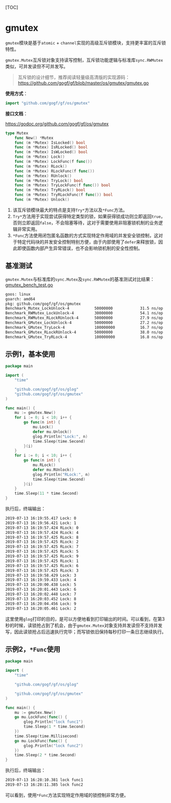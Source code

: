 [TOC]

# gmutex

`gmutex`模块是基于`atomic` + `channel`实现的高级互斥锁模块，支持更丰富的互斥锁特性。

`gmutex.Mutex`互斥锁对象支持读写控制，互斥锁功能逻辑与标准库`sync.RWMutex`类似，可并发读但不可并发写。

> 互斥锁的设计细节，推荐阅读轻量级高清版的实现源码：https://github.com/gogf/gf/blob/master/os/gmutex/gmutex.go

**使用方式**：
```go
import "github.com/gogf/gf/os/gmutex"
```

**接口文档**：

https://godoc.org/github.com/gogf/gf/os/gmutex

```go
type Mutex
    func New() *Mutex
    func (m *Mutex) IsLocked() bool
    func (m *Mutex) IsRLocked() bool
    func (m *Mutex) IsWLocked() bool
    func (m *Mutex) Lock()
    func (m *Mutex) LockFunc(f func())
    func (m *Mutex) RLock()
    func (m *Mutex) RLockFunc(f func())
    func (m *Mutex) RUnlock()
    func (m *Mutex) TryLock() bool
    func (m *Mutex) TryLockFunc(f func()) bool
    func (m *Mutex) TryRLock() bool
    func (m *Mutex) TryRLockFunc(f func()) bool
    func (m *Mutex) Unlock()
```
1. 该互斥锁模块最大的特点是支持`Try*`方法以及`*Func`方法。
1. `Try*`方法用于实现尝试获得特定类型的锁，如果获得锁成功则立即返回`true`，否则立即返回`false`，不会阻塞等待，这对于需要使用非阻塞锁机制的业务逻辑非常实用。
1. `*Func`方法使用闭包匿名函数的方式实现特定作用域的并发安全锁控制，这对于特定代码块的并发安全控制特别方便，由于内部使用了`defer`来释放锁，因此即使函数内部产生异常错误，也不会影响锁机制的安全性控制。

## 基准测试

`gmutex.Mutex`与标准库的`sync.Mutex`及`sync.RWMutex`的基准测试对比结果：
[gmutex_bench_test.go](https://github.com/gogf/gf/blob/master/os/gmutex/gmutex_bench_test.go)
```html
goos: linux
goarch: amd64
pkg: github.com/gogf/gf/os/gmutex
Benchmark_Mutex_LockUnlock-4           50000000            31.5 ns/op
Benchmark_RWMutex_LockUnlock-4         30000000            54.1 ns/op
Benchmark_RWMutex_RLockRUnlock-4       50000000            27.9 ns/op
Benchmark_GMutex_LockUnlock-4          50000000            27.2 ns/op
Benchmark_GMutex_TryLock-4             100000000           16.7 ns/op
Benchmark_GMutex_RLockRUnlock-4        50000000            38.0 ns/op
Benchmark_GMutex_TryRLock-4            100000000           16.8 ns/op
```

## 示例1，基本使用

```go
package main

import (
    "time"

    "github.com/gogf/gf/os/glog"
    "github.com/gogf/gf/os/gmutex"
)

func main() {
    mu := gmutex.New()
    for i := 0; i < 10; i++ {
        go func(n int) {
            mu.Lock()
            defer mu.Unlock()
            glog.Println("Lock:", n)
            time.Sleep(time.Second)
        }(i)
    }
    for i := 0; i < 10; i++ {
        go func(n int) {
            mu.RLock()
            defer mu.RUnlock()
            glog.Println("RLock:", n)
            time.Sleep(time.Second)
        }(i)
    }
    time.Sleep(11 * time.Second)
}
```
执行后，终端输出：
```html
2019-07-13 16:19:55.417 Lock: 0
2019-07-13 16:19:56.421 Lock: 1
2019-07-13 16:19:57.424 RLock: 0
2019-07-13 16:19:57.424 RLock: 4
2019-07-13 16:19:57.425 RLock: 8
2019-07-13 16:19:57.425 RLock: 2
2019-07-13 16:19:57.425 RLock: 7
2019-07-13 16:19:57.425 RLock: 5
2019-07-13 16:19:57.425 RLock: 9
2019-07-13 16:19:57.425 RLock: 1
2019-07-13 16:19:57.425 RLock: 6
2019-07-13 16:19:57.425 RLock: 3
2019-07-13 16:19:58.429 Lock: 3
2019-07-13 16:19:59.433 Lock: 4
2019-07-13 16:20:00.438 Lock: 5
2019-07-13 16:20:01.443 Lock: 6
2019-07-13 16:20:02.448 Lock: 7
2019-07-13 16:20:03.452 Lock: 8
2019-07-13 16:20:04.456 Lock: 9
2019-07-13 16:20:05.461 Lock: 2
```
这里使用`glog`打印的目的，是可以方便地看到打印输出的时间。可以看到，在第3秒的时候，读锁抢占到了机会，由于`gmutex.Mutex`对象支持并发读但不支持并发写，因此读锁抢占后迅速执行完毕；而写锁依旧保持每秒打印一条日志继续执行。

## 示例2，`*Func`使用

```go
package main

import (
    "time"

    "github.com/gogf/gf/os/glog"

    "github.com/gogf/gf/os/gmutex"
)

func main() {
    mu := gmutex.New()
    go mu.LockFunc(func() {
        glog.Println("lock func1")
        time.Sleep(1 * time.Second)
    })
    time.Sleep(time.Millisecond)
    go mu.LockFunc(func() {
        glog.Println("lock func2")
    })
    time.Sleep(2 * time.Second)
}
```
执行后，终端输出：
```html
2019-07-13 16:28:10.381 lock func1
2019-07-13 16:28:11.385 lock func2
```
可以看到，使用`*Func`方法实现特定作用域的锁控制非常方便。